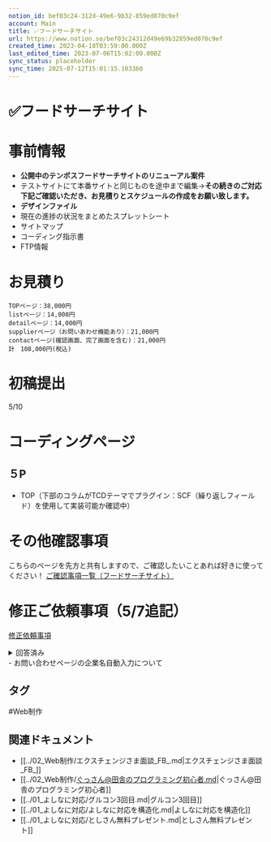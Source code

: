 ```yaml
---
notion_id: bef03c24-312d-49e6-9b32-859ed070c9ef
account: Main
title: ✅フードサーチサイト
url: https://www.notion.so/bef03c24312d49e69b32859ed070c9ef
created_time: 2023-04-18T03:59:00.000Z
last_edited_time: 2023-07-06T15:02:00.000Z
sync_status: placeholder
sync_time: 2025-07-12T15:01:15.103360
---
```

# ✅フードサーチサイト

  # 事前情報
  - **公開中のテンポスフードサーチサイトのリニューアル案件**
  - テストサイトにて本番サイトと同じものを途中まで編集→**その続きのご対応**
  **下記ご確認いただき、お見積りとスケジュールの作成をお願い致します。**
  - **デザインファイル**
  - 現在の進捗の状況をまとめたスプレットシート
  - サイトマップ
  - コーディング指示書
  - FTP情報
  # お見積り
  ```plain text
TOPページ：38,000円
listページ：14,000円
detailページ：14,000円
supplierページ（お問いあわせ機能あり）：21,000円
contactページ(確認画面、完了画面を含む)：21,000円
計　108,000円(税込)
  ```
  # 初稿提出
  5/10
  # コーディングページ
  ## ５P
  - TOP（下部のコラムがTCDテーマでプラグイン：SCF（繰り返しフィールド）を使用して実装可能か確認中）
  # その他確認事項
  こちらのページを先方と共有しますので、ご確認したいことあれば好きに使ってください！
  [ご確認事項一覧（フードサーチサイト）](https://www.notion.so/6ef5a2bc57ed4d1e945e6ef3f7f5441d) 
  # 修正ご依頼事項（5/7追記）
  [修正依頼事項](https://www.notion.so/1c9b0df7db794fdd90e6bb173930f2d2) 
  <details>
  <summary>回答済み</summary>
  </details>
  - お問い合わせページの企業名自動入力について
  

## タグ

#Web制作 

## 関連ドキュメント

- [[../02_Web制作/エクスチェンジさま面談_FB_.md|エクスチェンジさま面談_FB_]]
- [[../02_Web制作/ぐっさん@田舎のプログラミング初心者.md|ぐっさん@田舎のプログラミング初心者]]
- [[../01_よしなに対応/グルコン3回目.md|グルコン3回目]]
- [[../01_よしなに対応/よしなに対応を構造化.md|よしなに対応を構造化]]
- [[../01_よしなに対応/としさん無料プレゼント.md|としさん無料プレゼント]]
